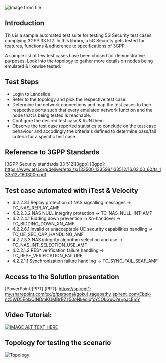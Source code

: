 ![Image from file](Spirent_logo_full_1.png=300x90)

## Introduction
This is a sample automated test suite for testing 5G Security test cases complying 3GPP 33.512. 
In this library, a 5G Security gets tested for features, functions & adherence to specifications of 3GPP.

A sample list of few test cases have been chosed for demonstrative purposes. 
Look into the topology to gather more details on nodes being emulated & likewise tested.

## Test Steps
* Login to Landslide
* Refer to the topology and pick the respective test case. 
* Determine the network connections and map the test cases to their respective ports such that every emulated network function and the node that is being tested is reachable. 
* Configure the desired test case & RUN them
* Observe the test case reported statistics to conclude on the test case behaviour and accodingly the criteria's defined to determine pass/fail criteria for a specific test case. 

## Reference to 3GPP Standards
[3GPP Security standards 33 512][3gpp]
[3gpp]: <https://www.etsi.org/deliver/etsi_ts/133500_133599/133512/16.03.00_60/ts_133512v160300p.pdf>

## Test case automated with iTest & Velocity
* 4.2.2.3.1 Replay protection of NAS signalling messages -> TC_NAS_REPLAY_AMF
* 4.2.2.3.2 NAS NULL integrity protection -> TC_NAS_NULL_INT_AMF
* 4.2.2.4.1 Bidding down prevention in Xn-handover -> TC_BIDDING_DOWN_XN_AMF
* 4.2.2.6.1 Invalid or unacceptable UE security capabilities handling -> TC_UE_SEC_CAP_HANDLING_AMF
* 4.2.2.3.3 NAS integrity algorithm selection and use  -> TC_NAS_INT_SELECTION_USE_AMF
* 4.2.2.1.2 RES* verification failure handling -> TC_RES*_VERIFICATION_FAILURE
* 4.2.2.1.1 Synchronization failure handling -> TC_SYNC_FAIL_SEAF_AMF

## Access to the Solution presentation
[PowerPoint][PPT]
[PPT]: <https://spirent1-my.sharepoint.com/:p:/g/personal/gokul_ragupathy_spirent_com/Ebqk-nz5WD5EolxQlNDmKUMBrBZz50oNkediqfoY5OkGuQ?e=pJcEmY>

## Video Tutorial:
[![IMAGE ALT TEXT HERE](https://img.youtube.com/vi/6-Gg2uXb39k/0.jpg)](https://www.youtube.com/watch?v=6-Gg2uXb39k)

## Topology for testing the scenario
![Topology](ls_EPCFunc.png=900x400)